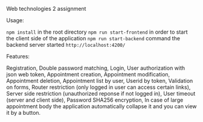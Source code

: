 Web technologies 2 assignment

Usage:

`npm install` in the root directory
`npm run start-frontend` in order to start the client side of the application
`npm run start-backend` command the backend server started
 `http://localhost:4200/`

Features:

 Registration, Double password matching, Login, User authorization with json web token, Appointment creation, Appointment modification, Appointment deletion, Appointment list by user, Userid by token, Validation on forms, Router restriction (only logged in user can access certain links), Server side restriction (unauthorized reponse if not logged in), User timeout (server and client side), Password SHA256 encryption, In case of large appointment body the application automatically collapse it and you can view it by a button.
